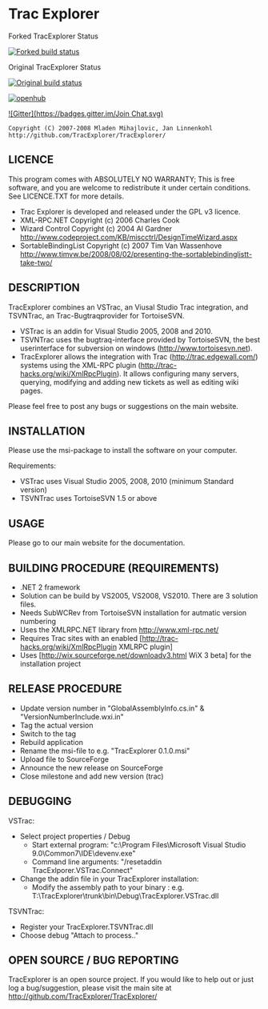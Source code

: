# Trac Explorer

Forked TracExplorer Status

[![Forked build status](https://ci.appveyor.com/api/projects/status/dcapu2q6w8vsehw2?svg=true)](https://ci.appveyor.com/project/gtsoftwareltd/tracexplorer)

Original TracExplorer Status

[![Original build status](https://ci.appveyor.com/api/projects/status/vjoyprlqmwpobqin?svg=true)](https://ci.appveyor.com/project/mmihajlovic/tracexplorer)

[![openhub](https://www.openhub.net/p/tracexplorer/widgets/project_thin_badge.gif)](http://www.openhub.net/p/tracexplorer)

[![Gitter](https://badges.gitter.im/Join Chat.svg)](https://gitter.im/TracExplorer/TracExplorer?utm_source=badge&utm_medium=badge&utm_campaign=pr-badge&utm_content=badge)

```
Copyright (C) 2007-2008 Mladen Mihajlovic, Jan Linnenkohl
http://github.com/TracExplorer/TracExplorer/
```

## LICENCE

This program comes with ABSOLUTELY NO WARRANTY; This is free software, and you are welcome to redistribute it under certain conditions. See LICENCE.TXT for more details.


- Trac Explorer is developed and released under the GPL v3 licence.
- XML-RPC.NET Copyright (c) 2006 Charles Cook
- Wizard Control Copyright (c) 2004 Al Gardner http://www.codeproject.com/KB/miscctrl/DesignTimeWizard.aspx
- SortableBindingList Copyright (c) 2007 Tim Van Wassenhove http://www.timvw.be/2008/08/02/presenting-the-sortablebindinglistt-take-two/


## DESCRIPTION

TracExplorer combines an VSTrac, an Viusal Studio Trac integration, and TSVNTrac, an Trac-Bugtraqprovider for TortoiseSVN.  

- VSTrac is an addin for Visual Studio 2005, 2008 and 2010.
- TSVNTrac uses the bugtraq-interface provided by TortoiseSVN, the best userinterface for subversion on windows (http://www.tortoisesvn.net).
- TracExplorer allows the integration with Trac (http://trac.edgewall.com/) systems using the XML-RPC plugin (http://trac-hacks.org/wiki/XmlRpcPlugin). It allows configuring many servers, querying, modifying and adding new tickets as well as editing wiki pages.

Please feel free to post any bugs or suggestions on the main website.


## INSTALLATION

Please use the msi-package to install the software on your computer.

Requirements:
- VSTrac uses Visual Studio 2005, 2008, 2010 (minimum Standard version)
- TSVNTrac uses TortoiseSVN 1.5 or above
   
## USAGE

Please go to our main website for the documentation.

## BUILDING PROCEDURE (REQUIREMENTS)
- .NET 2 framework
- Solution can be build by VS2005, VS2008, VS2010. There are 3 solution files.
- Needs SubWCRev from TortoiseSVN installation for autmatic version numbering
- Uses the XMLRPC.NET library from http://www.xml-rpc.net/
- Requires Trac sites with an enabled [http://trac-hacks.org/wiki/XmlRpcPlugin XMLRPC plugin]
- Uses [http://wix.sourceforge.net/downloadv3.html WiX 3 beta] for the installation project 
     
## RELEASE PROCEDURE
- Update version number in "GlobalAssemblyInfo.cs.in" & "VersionNumberInclude.wxi.in"
- Tag the actual version
- Switch to the tag
- Rebuild application
- Rename the msi-file to e.g. "TracExplorer 0.1.0.msi"
- Upload file to SourceForge
- Announce the new release on SourceForge
- Close milestone and add new version (trac)

## DEBUGGING

VSTrac:
   - Select project properties / Debug
     - Start external program: "c:\Program Files\Microsoft Visual Studio 9.0\Common7\IDE\devenv.exe"
     - Command line arguments: "/resetaddin TracExlporer.VSTrac.Connect"
   - Change the addin file in your TracExplorer installation:
     - Modify the assembly path to your binary : e.g. <Assembly>T:\TracExplorer\trunk\bin\Debug\TracExplorer.VSTrac.dll</Assembly>
   
TSVNTrac:
   - Register your TracExplorer.TSVNTrac.dll
   - Choose debug "Attach to process.."
   
   
## OPEN SOURCE / BUG REPORTING

TracExplorer is an open source project. If you would like to help out or just log a bug/suggestion, please visit the main site at http://github.com/TracExplorer/TracExplorer/
